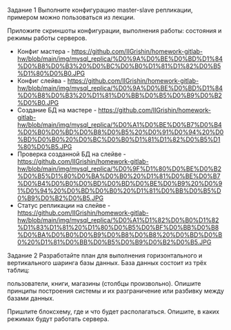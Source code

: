Задание 1
Выполните конфигурацию master-slave репликации, примером можно пользоваться из лекции.

Приложите скриншоты конфигурации, выполнения работы: состояния и режимы работы серверов.

* Конфиг мастера - https://github.com/IIGrishin/homework-gitlab-hw/blob/main/img/mysql_replica/%D0%9A%D0%BE%D0%BD%D1%84%D0%B8%D0%B3%20%D0%BC%D0%B0%D1%81%D1%82%D0%B5%D1%80%D0%B0.JPG
* Конфиг слейва - https://github.com/IIGrishin/homework-gitlab-hw/blob/main/img/mysql_replica/%D0%9A%D0%BE%D0%BD%D1%84%D0%B8%D0%B3%20%D1%81%D0%BB%D0%B5%D0%B9%D0%B2%D0%B0.JPG
* Создание БД на мастере - https://github.com/IIGrishin/homework-gitlab-hw/blob/main/img/mysql_replica/%D0%A1%D0%BE%D0%B7%D0%B4%D0%B0%D0%BD%D0%B8%D0%B5%20%D0%91%D0%94%20%D0%BD%D0%B0%20%D0%BC%D0%B0%D1%81%D1%82%D0%B5%D1%80%D0%B5.JPG
* Проверка созданной БД на слейве - https://github.com/IIGrishin/homework-gitlab-hw/blob/main/img/mysql_replica/%D0%9F%D1%80%D0%BE%D0%B2%D0%B5%D1%80%D0%BA%D0%B0%20%D1%81%D0%BE%D0%B7%D0%B4%D0%B0%D0%BD%D0%BD%D0%BE%D0%B9%20%D0%91%D0%94%20%D0%BD%D0%B0%20%D1%81%D0%BB%D0%B5%D0%B9%D0%B2%D0%B5.JPG
* Статус репликации на слейве - https://github.com/IIGrishin/homework-gitlab-hw/blob/main/img/mysql_replica/%D0%A1%D1%82%D0%B0%D1%82%D1%83%D1%81%20%D1%80%D0%B5%D0%BF%D0%BB%D0%B8%D0%BA%D0%B0%D0%B9%D0%B8%D0%B8%20%D0%BD%D0%B0%20%D1%81%D0%BB%D0%B5%D0%B9%D0%B2%D0%B5.JPG


Задание 2
Разработайте план для выполнения горизонтального и вертикального шаринга базы данных. База данных состоит из трёх таблиц:

пользователи,
книги,
магазины (столбцы произвольно).
Опишите принципы построения системы и их разграничение или разбивку между базами данных.

Пришлите блоксхему, где и что будет располагаться. Опишите, в каких режимах будут работать сервера.
